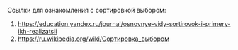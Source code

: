 Ссылки для ознакомления с сортировкой выбором:
1. https://education.yandex.ru/journal/osnovnye-vidy-sortirovok-i-primery-ikh-realizatsii
2. https://ru.wikipedia.org/wiki/Сортировка_выбором
